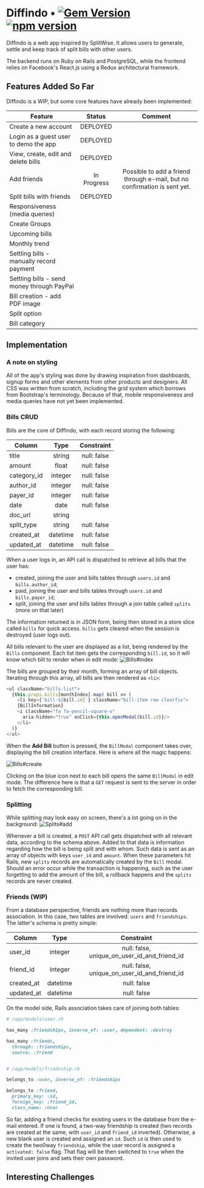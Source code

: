 # Diffindo • [![Gem Version](https://badge.fury.io/rb/rails.svg)](https://badge.fury.io/rb/rails) [![npm version](https://badge.fury.io/js/react.svg)](https://badge.fury.io/js/react)

Diffindo is a web app inspired by SplitWise. It allows users to generate, settle and keep track of split bills with other users.

The backend runs on Ruby on Rails and PostgreSQL, while the frontend relies on Facebook's React.js using a Redux architectural framework.


## Features Added So Far

Diffindo is a WIP, but some core features have already been implemented:

| Feature | Status | Comment |
|--------------------------------------------|:-----------:|:-------------------:|
| Create a new account | DEPLOYED | |
| Login as a guest user to demo the app | DEPLOYED | |
| View, create, edit and delete bills | DEPLOYED | |
| Add friends | In Progress | Possible to add a friend through e-mail, but no confirmation is sent yet. |
| Split bills with friends | DEPLOYED | |
| Responsiveness (media queries) | | |
| Create Groups                              | | |
| Upcoming bills                             | | |
| Monthly trend                              | | |
| Settling bills - manually record payment   | | |
| Settling bills - send money through PayPal | | |
| Bill creation - add PDF image              | | |
| Split option                               | | |
| Bill category                              | | |


## Implementation

### A note on styling
All of the app's styling was done by drawing inspiration from dashboards, signup forms and other elements from other products and designers. All CSS was written from scratch, including the grid system which borrows from Bootstrap's terminology. Because of that, mobile responsiveness and media queries have not yet been implemented.

### Bills CRUD
Bills are the core of Diffindo, with each record storing the following:

| Column | Type | Constraint |
|------|:-----------:|:-------:|
| title | string | null: false |
| amount | float | null: false |
| category_id | integer | null: false |
| author_id | integer | null: false |
| payer_id | integer | null: false |
| date | date | null: false |
| doc_url | string | |
| split_type | string | null: false |
| created_at | datetime | null: false |
| updated_at | datetime | null: false |

When a user logs in, an API call is dispatched to retrieve all bills that the user has:
* created, joining the user and bills tables through `users.id` and `bills.author_id`;
* paid, joining the user and bills tables through `users.id` and `bills.payer_id`;
* split, joining the user and bills tables through a join table called `splits` (more on that later)

The information returned is in JSON form, being then stored in a store slice called `bills` for quick access. `bills` gets cleared when the session is destroyed (user logs out).

All bills relevant to the user are displayed as a list, being rendered by the `Bills` component. Each list item gets the corresponding `bill.id`, so it will know which bill to render when in edit mode:
![Bills#index](screenshots/bills-index.png)


The bills are grouped by their month, forming an array of bill objects. Iterating through this array, all bills are then rendered as `<li>`:

```javascript
<ul className="bills-list">
  {this.props.bills[monthIndex].map( bill => (
    <li key={`bill-${bill.id}`} className="bill-item row clearfix">
    {BillInformation}
    <i className="fa fa-pencil-square-o"
      aria-hidden="true" onClick={this.openModal(bill.id)}/>
    </li>
  )}
</ul>
```


When the **Add Bill** button is pressed, the `BillModal` component takes over, displaying the bill creation interface. Here is where all the magic happens:

![Bills#create](screenshots/bills-create.png)

Clicking on the blue icon next to each bill opens the same `BillModal` in edit mode. The difference here is that a `GET` request is sent to the server in order to fetch the corresponding bill.

### Splitting
While splitting may look easy on screen, there's a lot going on in the background:
![Splits#add](screenshots/adding-splits.gif)

Whenever a bill is created, a `POST` API call gets dispatched with all relevant data, according to the schema above. Added to that data is information regarding how the bill is being split and with whom. Such data is sent as an array of objects with keys `user_id` and `amount`. When these parameters hit Rails, new `splits` records are automatically created by the `Bill` modal. Should an error occur while the transaction is happening, such as the user forgetting to add the amount of the bill, a rollback happens and the `splits` records are never created.

### Friends (WIP)
From a database perspective, friends are nothing more than records association. In this case, two tables are involved: `users` and `friendships`. The latter's schema is pretty simple:

| Column | Type | Constraint |
|------|:-----------:|:-------:|
| user_id | integer | null: false, unique_on_user_id_and_friend_id |
| friend_id | integer | null: false, unique_on_user_id_and_friend_id |
| created_at | datetime | null: false |
| updated_at | datetime | null: false |

On the model side, Rails association takes care of joining both tables:
```ruby
# /app/models/user.rb

has_many :friendships, inverse_of: :user, dependent: :destroy

has_many :friends,
  through: :friendships,
  source: :friend


# /app/models/friednship.rb

belongs_to :user, inverse_of: :friendships

belongs_to :friend,
  primary_key: :id,
  foreign_key: :friend_id,
  class_name: :User
```

So far, adding a friend checks for existing users in the database from the e-mail entered. If one is found, a two-way friendship is created (two records are created at the same, with `user_id` and `friend_id` inverted). Otherwise, a new blank user is created and assigned an `id`. Such `id` is then used to create the two0way `friendship`, while the user record is assigned a `activated: false` flag. That flag will be then switched to `true` when the invited user joins and sets their own password.


## Interesting Challenges
